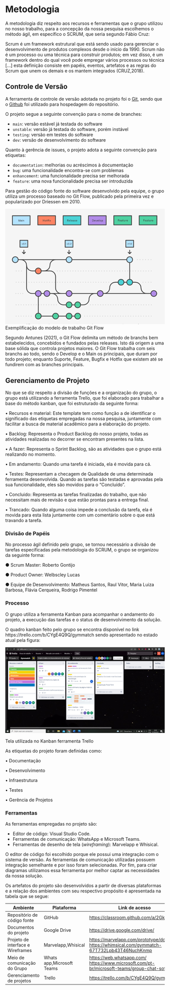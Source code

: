 
# Metodologia

<p>A metodologia diz respeito aos recursos e ferramentas que o grupo utilizou no nosso trabalho, para a concepção da nossa pesquisa escolhemos o método ágil, em específico o SCRUM, que seria segundo Fábio Cruz:</p>
<p>Scrum é um framework estrutural que está sendo usado para gerenciar o desenvolvimento de produtos complexos desde o início da 1990. Scrum não é um processo ou uma técnica para construir produtos; em vez disso, é um framework dentro do qual você pode empregar vários processos ou técnica [...] esta definição consiste em papéis, eventos, artefatos e as regras do Scrum que unem os demais e os mantem integrados (CRUZ,2018).</p>

## Controle de Versão

A ferramenta de controle de versão adotada no projeto foi o
[Git](https://git-scm.com/), sendo que o [Github](https://github.com)
foi utilizado para hospedagem do repositório.

O projeto segue a seguinte convenção para o nome de branches:

- `main`: versão estável já testada do software
- `unstable`: versão já testada do software, porém instável
- `testing`: versão em testes do software
- `dev`: versão de desenvolvimento do software

Quanto à gerência de issues, o projeto adota a seguinte convenção para
etiquetas:

- `documentation`: melhorias ou acréscimos à documentação
- `bug`: uma funcionalidade encontra-se com problemas
- `enhancement`: uma funcionalidade precisa ser melhorada
- `feature`: uma nova funcionalidade precisa ser introduzida


<p>Para gestão do código fonte do software desenvolvido pela equipe, o grupo utiliza um processo baseado no Git Flow, publicado pela primeira vez e popularizado por Driessen em 2010.</p>

<img src="img/gitflow.png" alt="Modelo de trabalho Git Flow"> <br>
Exemplificação do modelo de trabalho Git Flow

<p>Segundo Antunes (2021), o Git Flow delimita um método de branchs bem estabelecidos, concebidos e fundados pelas releases. Isto dá origem a uma base sólida que controla projetos maiores. O Git Flow trabalha com seis branchs ao todo, sendo o Develop e o Main os principais, que duram por todo projeto; enquanto Suporte, Feature, Bugfix e Hotfix que existem até se fundirem com as branches principais.</p>

## Gerenciamento de Projeto

<p>No que se diz respeito a divisão de funções e a organização do grupo, o grupo está utilizando a ferramenta Trello, que foi elaborado para trabalhar a base do método kanban, que foi estruturado da seguinte forma:</p>
    <p>• Recursos e material: Este template tem como função a de identificar o significado das etiquetas empregadas na nossa pesquisa, juntamente com facilitar a busca de material acadêmico para a elaboração do projeto.</p>
    <p>• Backlog: Representa o Product Backlog do nosso projeto, todas as atividades realizadas no decorrer se encontram presentes na lista.</p>
    <p>• A fazer: Representa o Sprint Backlog, são as atividades que o grupo está realizando no momento.</p>
    <p>• Em andamento: Quando uma tarefa é iniciada, ela é movida para cá.</p>
    <p>• Testes: Representam a checagem de Qualidade de uma determinada ferramenta desenvolvida. Quando as tarefas são testadas e aprovadas pela sua funcionalidade, eles são movidos para o “Concluído”.</p>
    <p>• Concluido: Representa as tarefas finalizadas do trabalho, que não necessitam mais de revisão e que estão prontas para a entrega final.</p>
    <p>• Trancado: Quando alguma coisa impede a conclusão da tarefa, ela é movida para esta lista juntamente com um comentário sobre o que está travando a tarefa.</p>

### Divisão de Papéis

<p>No processo ágil definido pelo grupo, se tornou necessário a divisão de tarefas especificadas pela metodologia do SCRUM, o grupo se organizou da seguinte forma:</p>
<p>● Scrum Master: Roberto Gontijo</p>
<p>● Product Owner: Welbscley Lucas</p>
<p>● Equipe de Desenvolvimento: Matheus Santos, Raul Vitor, Maria Luiza Barbosa, Flávia Cerqueira, Rodrigo Pimentel</p>

### Processo

<p>O grupo utiliza a ferramenta Kanban para acompanhar o andamento do projeto, a execução das tarefas e o status de desenvolvimento da solução.</p>
 
<p>O quadro kanban feito pelo grupo se encontra disponível no link https://trello.com/b/CYgE4Q9Q/gymmatch sendo apresentado no estado atual pela figura:</p>

<img src="img/kanban.png" alt="Kanban ferramenta Trello">

Tela utilizada no Kanban ferramenta Trello<br>

<p>As etiquetas do projeto foram definidas como:</p>
    <p>• Documentação</p>
    <p>• Desenvolvimento</p>
    <p>• Infraestrutura</p>
    <p>• Testes</p>
    <p>• Gerência de Projetos</p>

### Ferramentas

As ferramentas empregadas no projeto são:

- Editor de código: Visual Studio Code.
- Ferramentas de comunicação: WhatsApp e Microsoft Teams.
- Ferramentas de desenho de tela (_wireframing_): Marvelapp e Whisical.

O editor de código foi escolhido porque ele possui uma integração com o
sistema de versão. As ferramentas de comunicação utilizadas possuem
integração semelhante e por isso foram selecionadas. Por fim, para criar
diagramas utilizamos essa ferramenta por melhor captar as
necessidades da nossa solução.

Os artefatos do projeto são desenvolvidos a partir de diversas plataformas e a relação dos ambientes com seu respectivo propósito é apresentada na tabela que se segue:


|Ambiente|Plataforma|Link de acesso|
|--------|----------|--------------|
|Repositório de código fonte|GitHub|https://classroom.github.com/a/2Gkv4WVz|
|Documentos do projeto|Google Drive|https://drive.google.com/drive/|
|Projeto de interface e Wireframes|Marvelapp,Whisical|https://marvelapp.com/prototype/dcd2346<br> https://whimsical.com/gymmatch-67T732Lpb43T46NuchKnmp|
|Meio de comunicação do Grupo|Whats app,Microsoft Teams|https://web.whatsapp.com/<br> https://www.microsoft.com/pt-br/microsoft-teams/group-chat-software|
|Gerenciamento de projetos|Trello|https://trello.com/b/CYgE4Q9Q/gymmatch|
